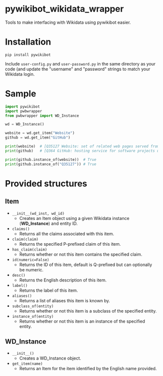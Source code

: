 # pywikibot_wikidata_wrapper
Tools to make interfacing with Wikidata using pywikibot easier.

# Installation
`pip install pywikibot`

Include `user-config.py` and `user-password.py` in the same directory as your code (and update the "username" and "password" strings to match your Wikidata login.

# Sample
```python
import pywikibot
import pwbwrapper
from pwbwrapper import WD_Instance

wd = WD_Instance()

website = wd.get_item("Website")
github = wd.get_item("GitHub")

print(website)  # [Q35127 Website: set of related web pages served from a single web domain]
print(github)   # [Q364 GitHub: hosting service for software projects using Git]

print(github.instance_of(website))  # True
print(github.instance_of("Q35127")) # True
```

# Provided structures
## Item
- `__init__(wd_inst, wd_id)`
  - Creates an Item object using a given Wikidata instance (**WD_Instance**) and entity ID.
- `claims()`
  - Returns all the claims associated with this item.
- `claim(claim)`
  - Returns the specified P-prefixed claim of this item.
- `has_claim(claim)`
  - Returns whether or not this item contains the specified claim.
- `id(numeric=False)`
  - Returns the ID of this item, default is Q-prefixed but can optionally be numeric.
- `desc()`
  - Returns the English description of this item.
- `label()`
  - Returns the label of this item.
- `aliases()`
  - Returns a list of aliases this item is known by.
- `subclass_of(entity)`
  - Returns whether or not this item is a subclass of the specified entity.
- `instance_of(entity)`
  - Returns whether or not this item is an instance of the specified entity.

## WD_Instance
- `__init__()`
  - Creates a WD_Instance object.
- `get_item(name)`
  - Returns an Item for the item identified by the English name provided.
